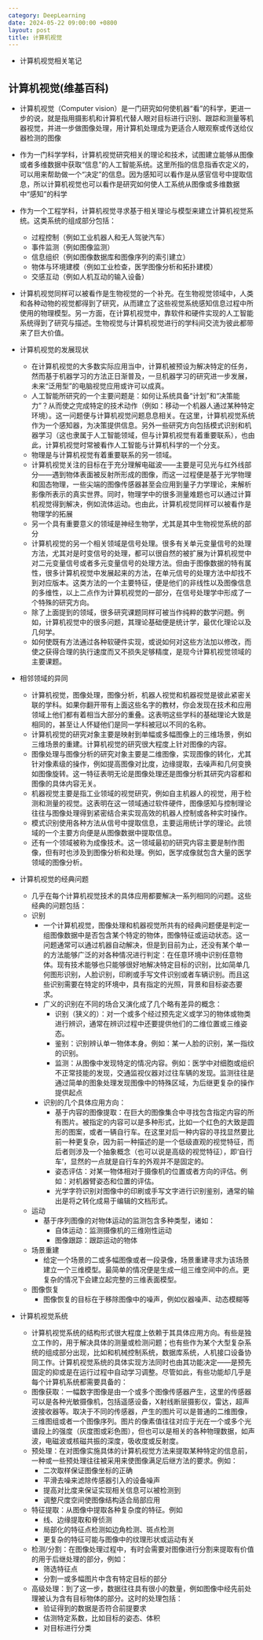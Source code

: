 ```yaml
---
category: DeepLearning
date: 2024-05-22 09:00:00 +0800
layout: post
title: 计算机视觉
---
```


+ 计算机视觉相关笔记

## 计算机视觉(维基百科)

+ 计算机视觉（Computer vision）是一门研究如何使机器“看”的科学，更进一步的说，就是指用摄影机和计算机代替人眼对目标进行识别、跟踪和测量等机器视觉，并进一步做图像处理，用计算机处理成为更适合人眼观察或传送给仪器检测的图像
+ 作为一门科学学科，计算机视觉研究相关的理论和技术，试图建立能够从图像或者多维数据中获取“信息”的人工智能系统。这里所指的信息指香农定义的，可以用来帮助做一个“决定”的信息。因为感知可以看作是从感官信号中提取信息，所以计算机视觉也可以看作是研究如何使人工系统从图像或多维数据中“感知”的科学
+ 作为一个工程学科，计算机视觉寻求基于相关理论与模型来建立计算机视觉系统。这类系统的组成部分包括：
  + 过程控制（例如工业机器人和无人驾驶汽车）
  + 事件监测（例如图像监测）
  + 信息组织（例如图像数据库和图像序列的索引建立）
  + 物体与环境建模（例如工业检查，医学图像分析和拓扑建模）
  + 交感互动（例如人机互动的输入设备）

+ 计算机视觉同样可以被看作是生物视觉的一个补充。在生物视觉领域中，人类和各种动物的视觉都得到了研究，从而建立了这些视觉系统感知信息过程中所使用的物理模型。另一方面，在计算机视觉中，靠软件和硬件实现的人工智能系统得到了研究与描述。生物视觉与计算机视觉进行的学科间交流为彼此都带来了巨大价值。

+ 计算机视觉的发展现状
  + 在计算机视觉的大多数实际应用当中，计算机被预设为解决特定的任务，然而基于机器学习的方法正日渐普及，一旦机器学习的研究进一步发展，未来“泛用型”的电脑视觉应用或许可以成真。
  + 人工智能所研究的一个主要问题是：如何让系统具备“计划”和“决策能力”？从而使之完成特定的技术动作（例如：移动一个机器人通过某种特定环境）。这一问题便与计算机视觉问题息息相关。在这里，计算机视觉系统作为一个感知器，为决策提供信息。另外一些研究方向包括模式识别和机器学习（这也隶属于人工智能领域，但与计算机视觉有着重要联系），也由此，计算机视觉时常被看作人工智能与计算机科学的一个分支。
  + 物理是与计算机视觉有着重要联系的另一领域。
  + 计算机视觉关注的目标在于充分理解电磁波——主要是可见光与红外线部分——遇到物体表面被反射所形成的图像，而这一过程便是基于光学物理和固态物理，一些尖端的图像传感器甚至会应用到量子力学理论，来解析影像所表示的真实世界。同时，物理学中的很多测量难题也可以通过计算机视觉得到解决，例如流体运动。也由此，计算机视觉同样可以被看作是物理学的拓展
  + 另一个具有重要意义的领域是神经生物学，尤其是其中生物视觉系统的部分
  + 计算机视觉的另一个相关领域是信号处理。很多有关单元变量信号的处理方法，尤其对是时变信号的处理，都可以很自然的被扩展为计算机视觉中对二元变量信号或者多元变量信号的处理方法。但由于图像数据的特有属性，很多计算机视觉中发展起来的方法，在单元信号的处理方法中却找不到对应版本。这类方法的一个主要特征，便是他们的非线性以及图像信息的多维性，以上二点作为计算机视觉的一部分，在信号处理学中形成了一个特殊的研究方向。
  + 除了上面提到的领域，很多研究课题同样可被当作纯粹的数学问题。例如，计算机视觉中的很多问题，其理论基础便是统计学，最优化理论以及几何学。
  + 如何使既有方法通过各种软硬件实现，或说如何对这些方法加以修改，而使之获得合理的执行速度而又不损失足够精度，是现今计算机视觉领域的主要课题。

+ 相邻领域的异同
  + 计算机视觉，图像处理，图像分析，机器人视觉和机器视觉是彼此紧密关联的学科。如果你翻开带有上面这些名字的教材，你会发现在技术和应用领域上他们都有着相当大部分的重叠。这表明这些学科的基础理论大致是相同的，甚至让人怀疑他们是同一学科被冠以不同的名称。
  + 计算机视觉的研究对象主要是映射到单幅或多幅图像上的三维场景，例如三维场景的重建。计算机视觉的研究很大程度上针对图像的内容。
  + 图像处理与图像分析的研究对象主要是二维图像，实现图像的转化，尤其针对像素级的操作，例如提高图像对比度，边缘提取，去噪声和几何变换如图像旋转。这一特征表明无论是图像处理还是图像分析其研究内容都和图像的具体内容无关。
  + 机器视觉主要是指工业领域的视觉研究，例如自主机器人的视觉，用于检测和测量的视觉。这表明在这一领域通过软件硬件，图像感知与控制理论往往与图像处理得到紧密结合来实现高效的机器人控制或各种实时操作。
  + 模式识别使用各种方法从信号中提取信息，主要运用统计学的理论。此领域的一个主要方向便是从图像数据中提取信息。
  + 还有一个领域被称为成像技术。这一领域最初的研究内容主要是制作图像，但有时也涉及到图像分析和处理。例如，医学成像就包含大量的医学领域的图像分析。

+ 计算机视觉的经典问题
  + 几乎在每个计算机视觉技术的具体应用都要解决一系列相同的问题。这些经典的问题包括：
  + 识别
    + 一个计算机视觉，图像处理和机器视觉所共有的经典问题便是判定一组图像数据中是否包含某个特定的物体，图像特征或运动状态。这一问题通常可以通过机器自动解决，但是到目前为止，还没有某个单一的方法能够广泛的对各种情况进行判定：在任意环境中识别任意物体。现有技术能够也只能够很好地解决特定目标的识别，比如简单几何图形识别，人脸识别，印刷或手写文件识别或者车辆识别。而且这些识别需要在特定的环境中，具有指定的光照，背景和目标姿态要求。
    + 广义的识别在不同的场合又演化成了几个略有差异的概念：
      + 识别（狭义的）：对一个或多个经过预先定义或学习的物体或物类进行辨识，通常在辨识过程中还要提供他们的二维位置或三维姿态。
      + 鉴别：识别辨认单一物体本身。例如：某一人脸的识别，某一指纹的识别。
      + 监测：从图像中发现特定的情况内容。例如：医学中对细胞或组织不正常技能的发现，交通监视仪器对过往车辆的发现。监测往往是通过简单的图象处理发现图像中的特殊区域，为后继更复杂的操作提供起点
    + 识别的几个具体应用方向：
      + 基于内容的图像提取：在巨大的图像集合中寻找包含指定内容的所有图片。被指定的内容可以是多种形式，比如一个红色的大致是圆形的图案，或者一辆自行车。在这里对后一种内容的寻找显然要比前一种更复杂，因为前一种描述的是一个低级直观的视觉特征，而后者则涉及一个抽象概念（也可以说是高级的视觉特征），即‘自行车’，显然的一点就是自行车的外观并不是固定的。
      + 姿态评估：对某一物体相对于摄像机的位置或者方向的评估。例如：对机器臂姿态和位置的评估。
      + 光学字符识别对图像中的印刷或手写文字进行识别鉴别，通常的输出是将之转化成易于编辑的文档形式。
  + 运动
    + 基于序列图像的对物体运动的监测包含多种类型，诸如：
      + 自体运动：监测摄像机的三维刚性运动
      + 图像跟踪：跟踪运动的物体
  + 场景重建
    + 给定一个场景的二或多幅图像或者一段录像，场景重建寻求为该场景建立一个三维模型。最简单的情况便是生成一组三维空间中的点。更复杂的情况下会建立起完整的三维表面模型。
  + 图像恢复
    + 图像恢复的目标在于移除图像中的噪声，例如仪器噪声、动态模糊等

+ 计算机视觉系统
  + 计算机视觉系统的结构形式很大程度上依赖于其具体应用方向。有些是独立工作的，用于解决具体的测量或检测问题；也有些作为某个大型复杂系统的组成部分出现，比如和机械控制系统，数据库系统，人机接口设备协同工作。计算机视觉系统的具体实现方法同时也由其功能决定——是预先固定的抑或是在运行过程中自动学习调整。尽管如此，有些功能却几乎是每个计算机系统都需要具备的：
  + 图像获取：一幅数字图像是由一个或多个图像传感器产生，这里的传感器可以是各种光敏摄像机，包括遥感设备，X射线断层摄影仪，雷达，超声波接收器等。取决于不同的传感器，产生的图片可以是普通的二维图像，三维图组或者一个图像序列。图片的像素值往往对应于光在一个或多个光谱段上的强度（灰度图或彩色图），但也可以是相关的各种物理数据，如声波，电磁波或核磁共振的深度，吸收度或反射度。
  + 预处理：在对图像实施具体的计算机视觉方法来提取某种特定的信息前，一种或一些预处理往往被采用来使图像满足后继方法的要求。例如：
    + 二次取样保证图像坐标的正确
    + 平滑去噪来滤除传感器引入的设备噪声
    + 提高对比度来保证实现相关信息可以被检测到
    + 调整尺度空间使图像结构适合局部应用
  + 特征提取：从图像中提取各种复杂度的特征。例如
    + 线、边缘提取和脊侦测
    + 局部化的特征点检测如边角检测、斑点检测
    + 更复杂的特征可能与图像中的纹理形状或运动有关
  + 检测/分割：在图像处理过程中，有时会需要对图像进行分割来提取有价值的用于后继处理的部分，例如：
    + 筛选特征点
    + 分割一或多幅图片中含有特定目标的部分
  + 高级处理：到了这一步，数据往往具有很小的数量，例如图像中经先前处理被认为含有目标物体的部分。这时的处理包括：
    + 验证得到的数据是否符合前提要求
    + 估测特定系数，比如目标的姿态、体积
    + 对目标进行分类